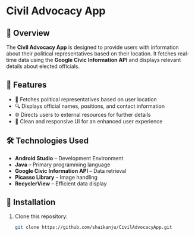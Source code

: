 # Civil Advocacy App

## 📌 Overview
The **Civil Advocacy App** is designed to provide users with information about their political representatives based on their location. It fetches real-time data using the **Google Civic Information API** and displays relevant details about elected officials.

## 🚀 Features
- 📍 Fetches political representatives based on user location  
- 🔍 Displays official names, positions, and contact information  
- 🌐 Directs users to external resources for further details  
- 🎨 Clean and responsive UI for an enhanced user experience  

## 🛠️ Technologies Used
- **Android Studio** – Development Environment  
- **Java** – Primary programming language  
- **Google Civic Information API** – Data retrieval  
- **Picasso Library** – Image handling  
- **RecyclerView** – Efficient data display  

## 📖 Installation
1. Clone this repository:
   ```bash
   git clone https://github.com/shaikanju/CivilAdvocacyApp.git
